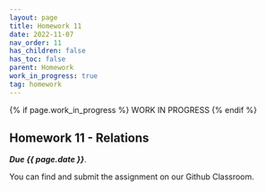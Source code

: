 ```yaml
---
layout: page
title: Homework 11
date: 2022-11-07
nav_order: 11
has_children: false
has_toc: false
parent: Homework
work_in_progress: true	
tag: homework 
---
```


{% if page.work_in_progress %} WORK IN PROGRESS {% endif %}

## Homework 11 - Relations  

**_Due {{ page.date }}_**. 

You can find and submit the assignment on our Github Classroom.
